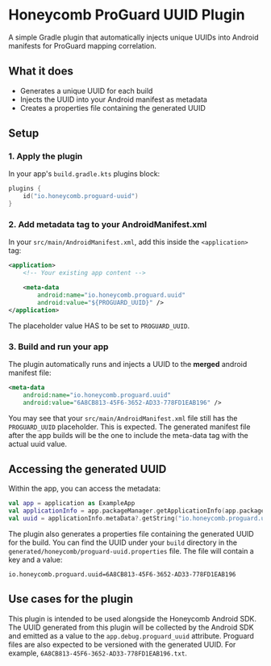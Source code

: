 # Honeycomb ProGuard UUID Plugin

A simple Gradle plugin that automatically injects unique UUIDs into Android manifests for ProGuard mapping correlation.

## What it does

- Generates a unique UUID for each build
- Injects the UUID into your Android manifest as metadata
- Creates a properties file containing the generated UUID

## Setup

### 1. Apply the plugin

In your app's `build.gradle.kts` plugins block:

```kotlin
plugins {
    id("io.honeycomb.proguard-uuid")
}
```

### 2. Add metadata tag to your AndroidManifest.xml

In your `src/main/AndroidManifest.xml`, add this inside the `<application>` tag:

```xml
<application>
    <!-- Your existing app content -->

    <meta-data
        android:name="io.honeycomb.proguard.uuid"
        android:value="${PROGUARD_UUID}" />
</application>
```

The placeholder value HAS to be set to `PROGUARD_UUID`.

### 3. Build and run your app

The plugin automatically runs and injects a UUID to the **merged** android manifest file:

```xml
<meta-data
    android:name="io.honeycomb.proguard.uuid"
    android:value="6A8CB813-45F6-3652-AD33-778FD1EAB196" />
```

You may see that your `src/main/AndroidManifest.xml` file still has the `PROGUARD_UUID` placeholder.
This is expected. The generated manifest file after the app builds will be the one to include the
meta-data tag with the actual uuid value.

## Accessing the generated UUID

Within the app, you can access the metadata:
```kotlin
val app = application as ExampleApp
val applicationInfo = app.packageManager.getApplicationInfo(app.packageName, PackageManager.GET_META_DATA)
val uuid = applicationInfo.metaData?.getString("io.honeycomb.proguard.uuid")
```

The plugin also generates a properties file containing the generated UUID for the build. You can find the
UUID under your `build` directory in the `generated/honeycomb/proguard-uuid.properties` file. The file will
contain a key and a value:

```
io.honeycomb.proguard.uuid=6A8CB813-45F6-3652-AD33-778FD1EAB196
```

## Use cases for the plugin

This plugin is intended to be used alongside the Honeycomb Android SDK. The UUID generated from this plugin
will be collected by the Android SDK and emitted as a value to the `app.debug.proguard_uuid` attribute.
Proguard files are also expected to be versioned with the generated UUID. For example,
`6A8CB813-45F6-3652-AD33-778FD1EAB196.txt`.
